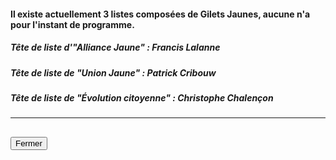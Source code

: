 #### Il existe actuellement 3 listes composées de Gilets Jaunes, aucune n'a pour l'instant de programme.

##### Tête de liste d'"Alliance Jaune" : Francis Lalanne

##### Tête de liste de "Union Jaune" : Patrick Cribouw

##### Tête de liste de "Évolution citoyenne" : Christophe Chalençon

<hr>
<h2><button class="btn btn-default btn-sm" onclick="ricclose()">Fermer</button></h2>